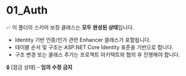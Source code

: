 ﻿# 01_Auth

✅ 이 폴더의 스키마 보장 클래스는 **모두 완성된 상태**입니다.
- Identity 기반 인증/인가 관련 Enhancer 클래스가 포함됩니다.
- 테이블 순서 및 구조는 ASP.NET Core Identity 표준을 기반으로 합니다.
- 구조 변경 또는 클래스 추가는 프로젝트 아키텍트와 협의 후 진행해야 합니다.

🔒 [잠금 상태] – **임의 수정 금지**
